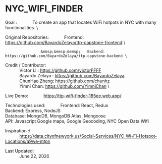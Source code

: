 # NYC_WIFI_FINDER
Goal : 
      &emsp;&emsp;&emsp; To create an app that locates WiFi hotpots in NYC with many functionalities. \



Original Repositories:
                    &emsp;&emsp;&emsp;   Frontend: https://github.com/BayardoZelaya/ttp-capstone-frontend \
                     
                    &emsp;&emsp;&emsp;   Backend:  https://github.com/BayardoZelaya/ttp-capstone-backend \




Credit / Contributor:  
                    &emsp;&emsp;&emsp;   Victor Li : https://github.com/victorFFFF \
                     &emsp;&emsp;&emsp;   Bayardo Zelaya : https://github.com/BayardoZelaya \
                     &emsp;&emsp;&emsp;   ChunHao Zheng: https://github.com/chunhz \
                     &emsp;&emsp;&emsp;   Yimni Chan: https://github.com/YimniChan  \
                      
                      
                      
Live Demo: 
            &emsp;&emsp;&emsp;   https://ttp-wifi-finder-185ee.web.app/



            
                      
Technologies used: 
&emsp;&emsp;&emsp; 
                     Frontend:  React, Redux \
                     Backend:   Express, NodeJS \
                     Database:  MongoDB, MongoDB Atlas, Mongoose \
                     API:       Javascript Google maps, Google Geocoding, NYC Open Data Wifi
                     
                     
                    
                    
Inspiration :\  
&emsp;&emsp;&emsp; 
https://data.cityofnewyork.us/Social-Services/NYC-Wi-Fi-Hotspot-Locations/a9we-mtpn
                    
                   
Last Updated:  
&emsp;&emsp;&emsp; 
June 22, 2020                 
                      
                      
                      

